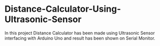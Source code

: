 # Distance-Calculator-Using-Ultrasonic-Sensor
In this project Distance Calculator has been made using Ultrasonic Sensor interfacing with Arduino Uno and result has been shown on Serial Monitor.
